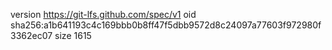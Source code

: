 version https://git-lfs.github.com/spec/v1
oid sha256:a1b641193c4c169bbb0b8ff47f5dbb9572d8c24097a77603f972980f3362ec07
size 1615
